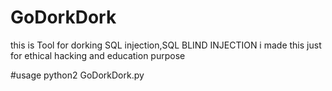 # GoDorkDork
this is Tool for dorking SQL injection,SQL BLIND INJECTION
i made this just for ethical hacking and education purpose



#usage
python2 GoDorkDork.py
